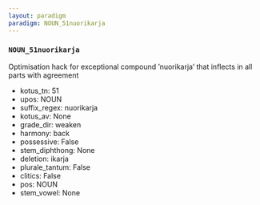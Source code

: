 ```yaml
---
layout: paradigm
paradigm: NOUN_51nuorikarja
---
```

### ` NOUN_51nuorikarja `

Optimisation hack for exceptional compound ’nuorikarja’ that inflects in all parts with agreement
* kotus_tn: 51
* upos: NOUN
* suffix_regex: nuorikarja
* kotus_av: None
* grade_dir: weaken
* harmony: back
* possessive: False
* stem_diphthong: None
* deletion: ikarja
* plurale_tantum: False
* clitics: False
* pos: NOUN
* stem_vowel: None
